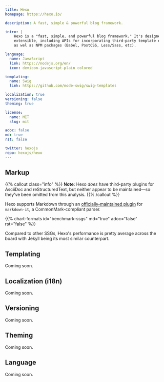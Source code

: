 ```yaml
---
title: Hexo
homepage: https://hexo.io/

description: A fast, simple & powerful blog framework.

intro: |
    Hexo is a "fast, simple, and powerful blog framework." It's designed to be
    extensible, including APIs for incorporating third-party template engines
    as wel as NPM packages (Babel, PostCSS, Less/Sass, etc).

language:
  name: JavaScript
  link: https://nodejs.org/en/
  icon: devicon-javascript-plain colored

templating:
  name: Swig
  link: https://github.com/node-swig/swig-templates

localization: true
versioning: false
theming: true

license:
  name: MIT
  slug: mit

adoc: false
md: true
rst: false

twitter: hexojs
repo: hexojs/hexo
---
```


## Markup

{{% callout class="info" %}}
**Note**: Hexo *does* have third-party plugins for AsciiDoc and
reStructuredText, but neither appear to be maintained&mdash;so they've been
omitted from this analysis.
{{% /callout %}}

Hexo supports Markdown through an [officially-maintained plugin][1] for
`markdown-it`, a CommonMark-compliant parser.

{{% chart-formats id="benchmark-ssgs" md="true" adoc="false" rst="false" %}}

Compared to other SSGs, Hexo's performance is pretty average across the board
with Jekyll being its most similar counterpart.

## Templating

Coming soon.

## Localization (i18n)

Coming soon.

## Versioning

Coming soon.

## Theming

Coming soon.

## Language

Coming soon.

[1]: https://github.com/hexojs/hexo-renderer-markdown-it
